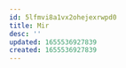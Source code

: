 ```yaml
---
id: 5lfmvi8a1vx2ohejexrwpd0
title: Mir
desc: ''
updated: 1655536927839
created: 1655536927839
---
```


